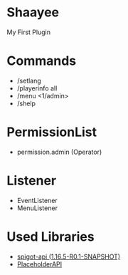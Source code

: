 # Shaayee
My First Plugin

# Commands
* /setlang
* /playerinfo all <Player>
* /menu <1/admin>
* /shelp
  
# PermissionList
* permission.admin (Operator)

# Listener
* EventListener
* MenuListener

# Used Libraries
* [spigot-api (1.16.5-R0.1-SNAPSHOT)](https://hub.spigotmc.org/nexus/content/repositories/snapshots/org/spigotmc/spigot-api/1.16.5-R0.1-SNAPSHOT/)
* [PlaceholderAPI](https://www.spigotmc.org/resources/placeholderapi.6245/)
